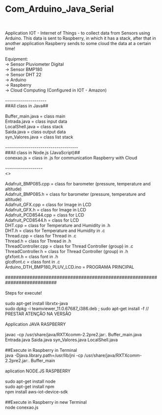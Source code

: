 # Com_Arduino_Java_Serial
<br>
<br>Application IOT - Internet of Things - to collect data from Sensors using Arduino. This data is sent to Raspberry, in which it has a stack, after that in another application Raspberry sends to some cloud the data at a certain time!
<br>
<br>Equipment:
<br>-> Sensor Pluviometer Digital
<br>-> Sensor BMP180
<br>-> Sensor DHT 22
<br>-> Arduino
<br>-> Raspberry
<br>-> Cloud Computing (Configured in IOT - Amazon)
<br>
<br>---------------------
<br>##All class in Java##
<br>
<br>Buffer_main.java                = class main
<br>Entrada.java                    = class input data
<br>LocalShell.java                 = class stack
<br>Saida.java                      = class output data
<br>syn_Valores.java                = class list stack
<br>
<br>-------------------------------------
<br>##All class in Node.js (JavaScript)##
<br>conexao.js                      = class in .js for communication Raspberry with Cloud
<br>
<br>-------------------
<br><<Class in Arduino>>
<br>
<br>Adafruit_BMP085.cpp             = class for barometer (pressure, temperature and altitude)
<br>Adafruit_BMP085.h               = class for barometer (pressure, temperature and altitude)
<br>Adafruit_GFX.cpp                = class for Image in LCD
<br>Adafruit_GFX.h                  = class for Image in LCD
<br>Adafruit_PCD8544.cpp            = class for LCD
<br>Adafruit_PCD8544.h              = class for LCD
<br>DHT.cpp                         = class for Temperature and Humidity in .h
<br>DHT.h                           = class for Temperature and Humidity in .c
<br>Thread.cpp                      = class for Thread in .c
<br>Thread.h                        = class for Thread in .h
<br>ThreadController.cpp            = class for Thread Controller (group) in .c
<br>ThreadController.h              = class for Thread Controller (group) in .h
<br>gfxfont.h                       = class font in .h
<br>glcdfont.c                      = class font in .c
<br>Arduino_DTH_BMP180_PLUV_LCD.ino = PROGRAMA PRINCIPAL
<br>
<br>###########################################################################
<br>
<br>Steps for execute!
<br>
<br>sudo apt-get install librxtx-java
<br>sudo dpkg -i teamviewer_11.0.67687_i386.deb ; sudo apt-get install -f   // PRESTAR ATENÇÃO NA VERSÃO
<br>
<br>Application JAVA RASPBERRY
<br>
<br>javac -cp /usr/share/java/RXTXcomm-2.2pre2.jar:. Buffer_main.java Entrada.java Saida.java syn_Valores.java LocalShell.java
<br>
<br>##Execute in Raspberry in Terminal
<br>java -Djava.library.path=/usr/lib/jni -cp /usr/share/java/RXTXcomm-2.2pre2.jar:. Buffer_main
<br>
<br>aplication NODE.JS RASPBERRY
<br>
<br>sudo apt-get install node
<br>sudo apt-get install npm
<br>npm install aws-iot-device-sdk
<br>
<br>##Execute in Raspberry in new Terminal
<br>node conexao.js
<br>
